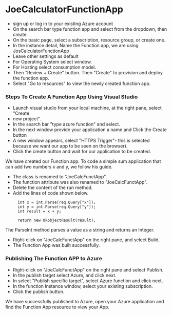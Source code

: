 # JoeCalculatorFunctionApp  
- sign up or log in to your existing Azure account
- On the search bar type function app and select from the dropdown, then create.
- On the basic page, select a subscription, resource group, or create one.
- In the instance detail, Name the Function app, we are using JosCalculatorFunctionApp
- Leave other settings as default
- For Operating System select  window.
- For Hosting select consumption model.
- Then "Review + Create" button. Then "Create" to provision and deploy the function app.
- Select "Go to resources" to view the newly created function app.

### Steps To Create A Function App Using Visual Studio  
- Launch visual studio from your local machine, at the right pane, select "Create
- new project".
- In the search bar "type azure function" and select.
- In the next window provide your application a name and Click the Create button
- A new window appears, select "HTTPS Trigger"- this is selected because we want our app to be seen on the browser).
- Click the create button and wait for our application to be created.

 
 We have created our Function app. To code a simple sum application that can add two numbers x and y, we follow his guide.
- The class is renamed to "JoeCalcFunctApp".
- The function attribute was also renamed to "JoeCalcFunctApp".
- Delete the content of the run method.
- Add the lines of code shown below.
  ```
    int x = int.Parse(req.Query["x"]);
    int y = int.Parse(req.Query["y"]);
    int result = x + y;

    return new OkobjectResult(result);
  ```

The ParseInt method parses a value as a string and returns an Integer.  
- Right-click on "JoeCalcFunctApp" on the right pane, and select Build.
- The Function App was built successfully.

### Publishing The Function APP to Azure
- Right-click on "JoeCalcFunctApp" on the right pane and select Publish.
- In the publish target select Azure, and click next.
- In select "Publish specific target", select Azure function and click next.
- In the function Instance window, select your existing subscription.
- Click the publish button.


We have successfully published to Azure, open your Azure application and find the Function App resource to view your App.
